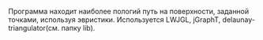 ﻿Программа находит наиболее пологий путь на поверхности, заданной точками, используя эвристики.
Используется LWJGL, jGraphT, delaunay-triangulator(см. папку lib).